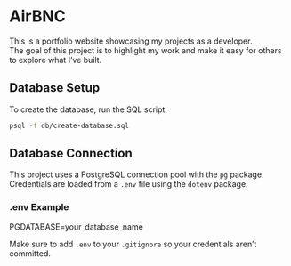 # AirBNC

This is a portfolio website showcasing my projects as a developer.  
The goal of this project is to highlight my work and make it easy for others to explore what I’ve built.

## Database Setup

To create the database, run the SQL script:

```bash
psql -f db/create-database.sql
```

## Database Connection

This project uses a PostgreSQL connection pool with the `pg` package.  
Credentials are loaded from a `.env` file using the `dotenv` package.

### .env Example

PGDATABASE=your_database_name

Make sure to add `.env` to your `.gitignore` so your credentials aren’t committed.
